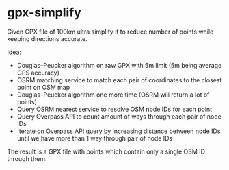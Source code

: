 # gpx-simplify

Given GPX file of 100km ultra simplify it to reduce number of points while keeping directions accurate.

Idea:

- Douglas–Peucker algorithm on raw GPX with 5m limit (5m being average GPS accuracy)
- OSRM matching service to match each pair of coordinates to the closest point on OSM map
- Douglas–Peucker algorithm one more time (OSRM will return a lot of points)
- Query OSRM nearest service to resolve OSM node IDs for each point
- Query Overpass API to count amount of ways through each pair of node IDs
- Iterate on Overpass API query by increasing distance between node IDs until we have more than 1 way through pair of node IDs

The result is a GPX file with points which contain only a single OSM ID through them.
